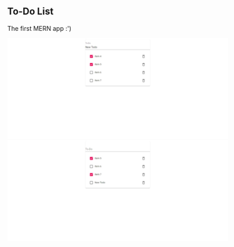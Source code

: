 ## To-Do List
The first MERN app :')

![todo_1](https://github.com/CheshtaK/web-development/blob/master/Mini%20Projects/screenshots/todo_1.jpg)
![todo_2](https://github.com/CheshtaK/web-development/blob/master/Mini%20Projects/screenshots/todo_2.jpg)
